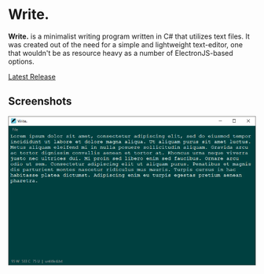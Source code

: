 # Write.

**Write.** is a minimalist writing program written in C# that utilizes text files. It was created out of the need for a simple and lightweight text-editor, one that wouldn't be as resource heavy as a number of ElectronJS-based options.


[Latest Release](https://github.com/Gridonyx/Write.-Releases/releases/latest)


## Screenshots
![Write. UI](/Screenshots/Write_UI.png?raw=true "Write. UI")
